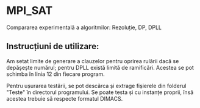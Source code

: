 # MPI_SAT  
Compararea experimentală a algoritmilor: Rezoluție, DP, DPLL  

## Instrucțiuni de utilizare:  
Am setat limite de generare a clauzelor pentru oprirea rulării dacă se depășește numărul; pentru DPLL există limită de ramificări. Acestea se pot schimba în linia 12 din fiecare program.  

Pentru ușurarea testării, se pot descărca și extrage fișierele din folderul "Teste" în directorul programului. Se poate testa și cu instanțe proprii, însă acestea trebuie să respecte formatul DIMACS.
